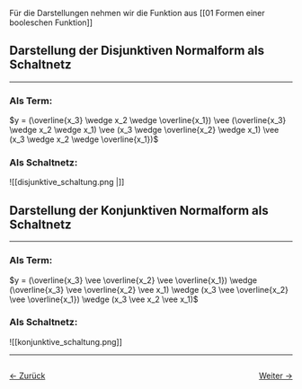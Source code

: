 Für die Darstellungen nehmen wir die Funktion aus [[01 Formen einer booleschen Funktion]] 
## Darstellung der Disjunktiven Normalform als Schaltnetz
---
### Als Term:
$y = (\overline{x_3} \wedge x_2 \wedge \overline{x_1}) \vee (\overline{x_3} \wedge x_2 \wedge x_1) \vee (x_3 \wedge \overline{x_2} \wedge x_1) \vee (x_3 \wedge x_2 \wedge \overline{x_1})$

### Als Schaltnetz:
![[disjunktive_schaltung.png |]]

## Darstellung der Konjunktiven Normalform als Schaltnetz
---
### Als Term:
$y = (\overline{x_3} \vee \overline{x_2} \vee \overline{x_1}) \wedge (\overline{x_3} \vee \overline{x_2} \vee x_1) \wedge (x_3 \vee \overline{x_2} \vee \overline{x_1}) \wedge (x_3 \vee x_2 \vee x_1)$

### Als Schaltnetz:
![[konjunktive_schaltung.png]]

<hr>

<div style="display: flex; justify-content: space-between;">

  <a href="01 Formen einer booleschen Funktion">← Zurück</a>

  <a href="03 Anwendung von Bubble Pushing">Weiter →</a>

</div>
